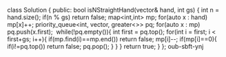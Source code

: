 class Solution {
public:
bool isNStraightHand(vector<int>& hand, int gs) {
int n = hand.size();
if(n % gs) return false;
map<int,int> mp;
for(auto x : hand) mp[x]++;
priority_queue<int, vector<int>, greater<>> pq;
for(auto x : mp) pq.push(x.first);
​
while(!pq.empty()){
int first = pq.top();
for(int i = first; i < first+gs; i++){
if(mp.find(i)==mp.end()) return false;
mp[i]--;
if(mp[i]==0){
if(i!=pq.top()) return false;
pq.pop();
}
}
}
return true;
}
};
oub-sbft-ynj